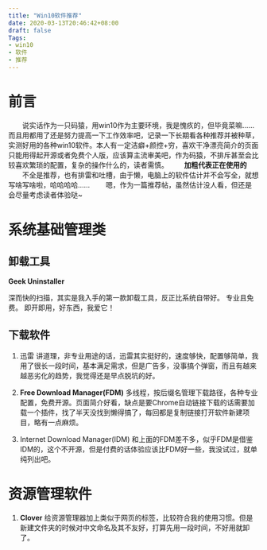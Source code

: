 ```yaml
---
title: "Win10软件推荐"
date: 2020-03-13T20:46:42+08:00
draft: false
Tags:
- win10
- 软件
- 推荐
---
```


# 前言
&emsp;&emsp;说实话作为一只码猿，用win10作为主要环境，我是愧疚的，但毕竟菜嘛……而且用都用了还是努力提高一下工作效率吧，记录一下长期看各种推荐并被种草，实测好用的各种win10软件。本人有一定洁癖+颜控+穷，喜欢干净漂亮简介的页面只能用得起开源或者免费个人版，应该算主流审美吧，作为码猿，不排斥甚至会比较喜欢繁琐的配置，复杂的操作什么的，读者需慎。
&emsp;&emsp;**加粗代表正在使用的**
&emsp;&emsp;不全是推荐，也有排雷和吐槽，由于懒，电脑上的软件估计并不会写全，就想写啥写啥啦，哈哈哈哈……
&emsp;&emsp;嗯，作为一篇推荐帖，虽然估计没人看，但还是会尽量考虑读者体验哒~
# 系统基础管理类
## 卸载工具

**Geek Uninstaller**

深而快的扫描，其实是我入手的第一款卸载工具，反正比系统自带好。
专业且免费。
即开即用，好东西，我爱它！

## 下载软件

1. 迅雷 
讲道理，非专业用途的话，迅雷其实挺好的，速度够快，配置够简单，我用了很长一段时间，基本满足需求，但是广告多，没事搞个弹窗，而且有越来越恶劣化的趋势，我觉得还是早点脱坑的好。

2. **Free Download Manager(FDM)**
多线程，按后缀名管理下载路径，各种专业配置，免费开源。页面简介好看，缺点是要Chrome自动链接下载的话需要加载一个插件，找了半天没找到懒得搞了，每回都是复制链接打开软件新建项目，略有一点麻烦。

3. Internet Download Manager(IDM)
和上面的FDM差不多，似乎FDM是借鉴IDM的，这个不开源，但是付费的话体验应该比FDM好一些，我没试过，就单纯列出吧。

# 资源管理软件
1. **Clover**
给资源管理器加上类似于网页的标签，比较符合我的使用习惯。但是新建文件夹的时候对中文命名及其不友好，打算先用一段时间，不好用就卸了。

